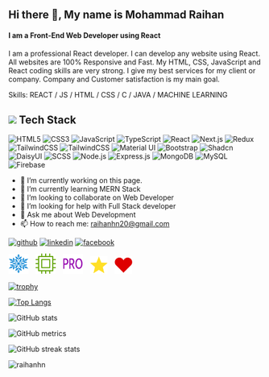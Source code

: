 
## Hi there 👋, My name is Mohammad Raihan
#### I am a Front-End Web Developer using React

I am a professional React developer. I can develop any website using React. All websites are 100% Responsive and Fast. My HTML, CSS, JavaScript and React coding skills are very strong. I give my best services for my client or company. Company and Customer satisfaction is my main goal.

Skills: REACT / JS / HTML / CSS / C / JAVA / MACHINE LEARNING

## <img src="https://cdn.jsdelivr.net/gh/devicons/devicon@latest/icons/argocd/argocd-original.svg" width="25"/> Tech Stack

<p align="left">
  <!-- HTML5 -->
  <img src="https://cdn.jsdelivr.net/gh/devicons/devicon/icons/html5/html5-original.svg" width="40" title="HTML5"/>
  <!-- CSS3 -->
  <img src="https://cdn.jsdelivr.net/gh/devicons/devicon/icons/css3/css3-original.svg" width="40" title="CSS3"/>
  <!-- JavaScript -->
  <img src="https://cdn.jsdelivr.net/gh/devicons/devicon/icons/javascript/javascript-original.svg" width="40" title="JavaScript"/>
  <!-- TypeScript -->
  <img src="https://cdn.jsdelivr.net/gh/devicons/devicon/icons/typescript/typescript-original.svg" width="40" title="TypeScript"/>
  <!-- React -->
  <img src="https://cdn.jsdelivr.net/gh/devicons/devicon/icons/react/react-original.svg" width="40" title="React"/>
  <!-- Next.js -->
  <img src="https://cdn.jsdelivr.net/gh/devicons/devicon/icons/nextjs/nextjs-original.svg" width="40" title="Next.js"/>
  <!-- Redux -->
  <img src="https://cdn.jsdelivr.net/gh/devicons/devicon/icons/redux/redux-original.svg" width="40" title="Redux"/>
  <!-- TailwindCSS -->
  <img src="https://cdn.jsdelivr.net/gh/devicons/devicon/icons/tailwindcss/tailwindcss-plain.svg" width="40" title="TailwindCSS"/>
  <img src="https://www.vectorlogo.zone/logos/tailwindcss/tailwindcss-icon.svg" width="40" title="TailwindCSS"/>

  <!-- Material UI -->
  <img src="https://cdn.jsdelivr.net/gh/devicons/devicon/icons/materialui/materialui-original.svg" width="40" title="Material UI"/>
  <!-- Bootstrap (violet/original color) -->
  <img src="https://cdn.jsdelivr.net/gh/devicons/devicon/icons/bootstrap/bootstrap-plain.svg" width="40" title="Bootstrap"/>
  <!-- Shadcn (use a badge since no official icon) -->
  <img src="https://img.shields.io/badge/Shadcn-000000?style=for-the-badge&logo=shadcn&logoColor=white" width="80" title="Shadcn"/>
  <!-- DaisyUI (use badge) -->
  <img src="https://img.shields.io/badge/DaisyUI-FF69B4?style=for-the-badge&logo=daisyui&logoColor=white" width="80" title="DaisyUI"/>
  <!-- SCSS -->
  <img src="https://cdn.jsdelivr.net/gh/devicons/devicon/icons/sass/sass-original.svg" width="40" title="SCSS"/>
  <!-- Node.js -->
  <img src="https://cdn.jsdelivr.net/gh/devicons/devicon/icons/nodejs/nodejs-original.svg" width="40" title="Node.js"/>
  <!-- Express.js -->
  <img src="https://cdn.jsdelivr.net/gh/devicons/devicon/icons/express/express-original.svg" width="40" title="Express.js"/>
  <!-- MongoDB -->
  <img src="https://cdn.jsdelivr.net/gh/devicons/devicon/icons/mongodb/mongodb-original.svg" width="40" title="MongoDB"/>
  <!-- MySQL -->
  <img src="https://cdn.jsdelivr.net/gh/devicons/devicon/icons/mysql/mysql-original.svg" width="40" title="MySQL"/>
  <!-- Firebase -->
  <img src="https://cdn.jsdelivr.net/gh/devicons/devicon/icons/firebase/firebase-plain.svg" width="40" title="Firebase"/>
</p>
          

- 🔭 I’m currently working on this page. 
- 🌱 I’m currently learning MERN Stack 
- 👯 I’m looking to collaborate on Web Developer 
- 🤔 I’m looking for help with Full Stack developer 
- 💬 Ask me about Web Development 
- 📫 How to reach me: raihanhn20@gmail.com 


[<img src='https://cdn.jsdelivr.net/npm/simple-icons@3.0.1/icons/github.svg' alt='github' height='40'>](https://github.com/Raihanhn)  [<img src='https://cdn.jsdelivr.net/npm/simple-icons@3.0.1/icons/linkedin.svg' alt='linkedin' height='40'>](https://www.linkedin.com/in/raihan20/)  [<img src='https://cdn.jsdelivr.net/npm/simple-icons@3.0.1/icons/facebook.svg' alt='facebook' height='40'>](https://www.facebook.com/md.raihan.98)  

<a href='https://archiveprogram.github.com/'><img src='https://raw.githubusercontent.com/acervenky/animated-github-badges/master/assets/acbadge.gif' width='40' height='40'></a> <a href='https://docs.github.com/en/developers'><img src='https://raw.githubusercontent.com/acervenky/animated-github-badges/master/assets/devbadge.gif' width='40' height='40'></a> <a href='https://github.com/pricing'><img src='https://raw.githubusercontent.com/acervenky/animated-github-badges/master/assets/pro.gif' width='40' height='40'></a> <a href='https://stars.github.com/'><img src='https://raw.githubusercontent.com/acervenky/animated-github-badges/master/assets/starbadge.gif' width='35' height='35'></a> <a href='https://docs.github.com/en/github/supporting-the-open-source-community-with-github-sponsors'><img src='https://raw.githubusercontent.com/acervenky/animated-github-badges/master/assets/sponsorbadge.gif' width='35' height='35'></a> 

[![trophy](https://github-profile-trophy.vercel.app/?username=Raihanhn)](https://github.com/ryo-ma/github-profile-trophy)

[![Top Langs](https://github-readme-stats.vercel.app/api/top-langs/?username=Raihanhn)](https://github.com/anuraghazra/github-readme-stats)

![GitHub stats](https://github-readme-stats.vercel.app/api?username=Raihanhn&show_icons=true)  

![GitHub metrics](https://metrics.lecoq.io/Raihanhn)  

![GitHub streak stats](https://github-readme-streak-stats.herokuapp.com/?user=Raihanhn)  

<p align="left"> <img src="https://komarev.com/ghpvc/?username=raihanhn&label=Profile%20views&color=0e75b6&style=flat" alt="raihanhn" /> </p>
